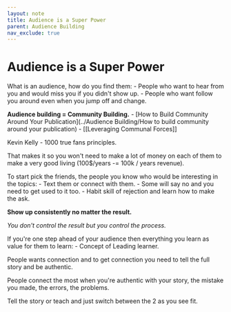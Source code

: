 ```yaml
---
layout: note
title: Audience is a Super Power
parent: Audience Building
nav_exclude: true
---
```


# Audience is a Super Power

What is an audience, how do you find them:
	- People who want to hear from you and would miss you if you didn't show up.
	- People who want follow you around even when you jump off and change.

**Audience building = Community Building.** 
	- [How to Build Community Around Your Publication](../Audience Building/How to build community around your publication)
	- [[Leveraging Communal Forces]]

Kevin Kelly - 1000 true fans principles.

That makes it so you won't need to make a lot of money on each of them to make a very good living (100$/years -= 100k / years revenue).

To start pick the friends, the people you know who would be interesting in the topics:
	- Text them or connect with them.
	- Some will say no and you need to get used to it too.
	- Habit skill of rejection and learn how to make the ask.

**Show up consistently no matter the result.**

*You don't control the result but you control the process.*

If you're one step ahead of your audience then everything you learn as value for them to learn:
	- Concept of Leading learner.

People wants connection and to get connection you need to tell the full story and be authentic.

People connect the most when you're authentic with your story, the mistake you made, the errors, the problems.

Tell the story or teach and just switch between the 2 as you see fit.